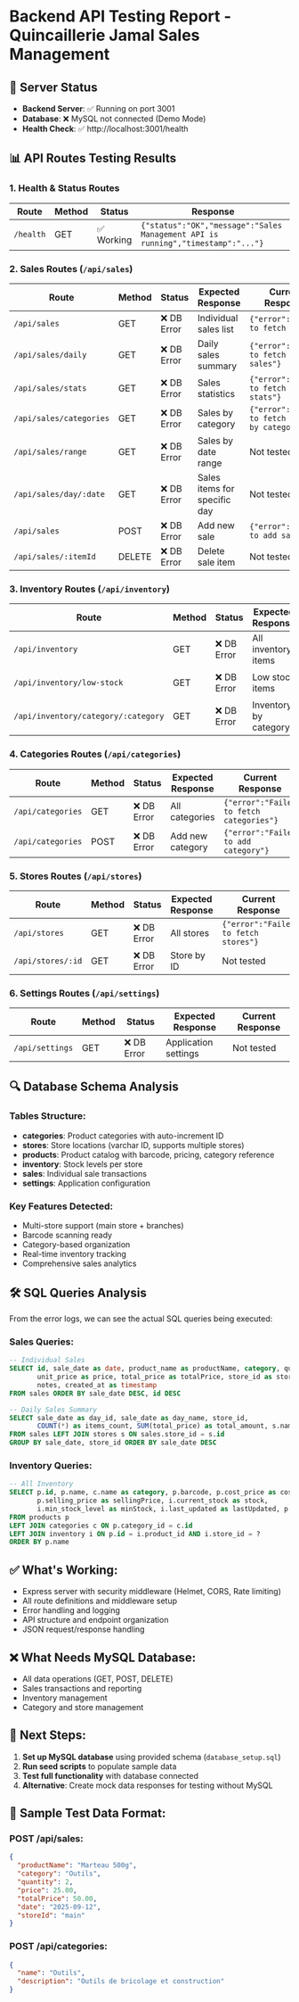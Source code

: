# Backend API Testing Report - Quincaillerie Jamal Sales Management

## 🚀 Server Status
- **Backend Server**: ✅ Running on port 3001
- **Database**: ❌ MySQL not connected (Demo Mode)
- **Health Check**: ✅ http://localhost:3001/health

## 📊 API Routes Testing Results

### 1. Health & Status Routes
| Route | Method | Status | Response |
|-------|---------|---------|----------|
| `/health` | GET | ✅ Working | `{"status":"OK","message":"Sales Management API is running","timestamp":"..."}` |

### 2. Sales Routes (`/api/sales`)
| Route | Method | Status | Expected Response | Current Response |
|-------|---------|---------|-------------------|------------------|
| `/api/sales` | GET | ❌ DB Error | Individual sales list | `{"error":"Failed to fetch sales"}` |
| `/api/sales/daily` | GET | ❌ DB Error | Daily sales summary | `{"error":"Failed to fetch daily sales"}` |
| `/api/sales/stats` | GET | ❌ DB Error | Sales statistics | `{"error":"Failed to fetch sales stats"}` |
| `/api/sales/categories` | GET | ❌ DB Error | Sales by category | `{"error":"Failed to fetch sales by category"}` |
| `/api/sales/range` | GET | ❌ DB Error | Sales by date range | Not tested |
| `/api/sales/day/:date` | GET | ❌ DB Error | Sales items for specific day | Not tested |
| `/api/sales` | POST | ❌ DB Error | Add new sale | `{"error":"Failed to add sale"}` |
| `/api/sales/:itemId` | DELETE | ❌ DB Error | Delete sale item | Not tested |

### 3. Inventory Routes (`/api/inventory`)
| Route | Method | Status | Expected Response | Current Response |
|-------|---------|---------|-------------------|------------------|
| `/api/inventory` | GET | ❌ DB Error | All inventory items | `{"error":"Failed to fetch inventory"}` |
| `/api/inventory/low-stock` | GET | ❌ DB Error | Low stock items | `{"error":"Failed to fetch low stock items"}` |
| `/api/inventory/category/:category` | GET | ❌ DB Error | Inventory by category | Not tested |

### 4. Categories Routes (`/api/categories`)
| Route | Method | Status | Expected Response | Current Response |
|-------|---------|---------|-------------------|------------------|
| `/api/categories` | GET | ❌ DB Error | All categories | `{"error":"Failed to fetch categories"}` |
| `/api/categories` | POST | ❌ DB Error | Add new category | `{"error":"Failed to add category"}` |

### 5. Stores Routes (`/api/stores`)
| Route | Method | Status | Expected Response | Current Response |
|-------|---------|---------|-------------------|------------------|
| `/api/stores` | GET | ❌ DB Error | All stores | `{"error":"Failed to fetch stores"}` |
| `/api/stores/:id` | GET | ❌ DB Error | Store by ID | Not tested |

### 6. Settings Routes (`/api/settings`)
| Route | Method | Status | Expected Response | Current Response |
|-------|---------|---------|-------------------|------------------|
| `/api/settings` | GET | ❌ DB Error | Application settings | Not tested |

## 🔍 Database Schema Analysis

### Tables Structure:
- **categories**: Product categories with auto-increment ID
- **stores**: Store locations (varchar ID, supports multiple stores)
- **products**: Product catalog with barcode, pricing, category reference
- **inventory**: Stock levels per store
- **sales**: Individual sale transactions
- **settings**: Application configuration

### Key Features Detected:
- Multi-store support (main store + branches)
- Barcode scanning ready
- Category-based organization
- Real-time inventory tracking
- Comprehensive sales analytics

## 🛠️ SQL Queries Analysis

From the error logs, we can see the actual SQL queries being executed:

### Sales Queries:
```sql
-- Individual Sales
SELECT id, sale_date as date, product_name as productName, category, quantity,
       unit_price as price, total_price as totalPrice, store_id as storeId,
       notes, created_at as timestamp
FROM sales ORDER BY sale_date DESC, id DESC

-- Daily Sales Summary
SELECT sale_date as day_id, sale_date as day_name, store_id,
       COUNT(*) as items_count, SUM(total_price) as total_amount, s.name as store_name
FROM sales LEFT JOIN stores s ON sales.store_id = s.id
GROUP BY sale_date, store_id ORDER BY sale_date DESC
```

### Inventory Queries:
```sql
-- All Inventory
SELECT p.id, p.name, c.name as category, p.barcode, p.cost_price as costPrice,
       p.selling_price as sellingPrice, i.current_stock as stock,
       i.min_stock_level as minStock, i.last_updated as lastUpdated, p.created_at as createdAt
FROM products p
LEFT JOIN categories c ON p.category_id = c.id
LEFT JOIN inventory i ON p.id = i.product_id AND i.store_id = ?
ORDER BY p.name
```

## ✅ What's Working:
- Express server with security middleware (Helmet, CORS, Rate limiting)
- All route definitions and middleware setup
- Error handling and logging
- API structure and endpoint organization
- JSON request/response handling

## ❌ What Needs MySQL Database:
- All data operations (GET, POST, DELETE)
- Sales transactions and reporting
- Inventory management
- Category and store management

## 🔧 Next Steps:
1. **Set up MySQL database** using provided schema (`database_setup.sql`)
2. **Run seed scripts** to populate sample data
3. **Test full functionality** with database connected
4. **Alternative**: Create mock data responses for testing without MySQL

## 📝 Sample Test Data Format:

### POST /api/sales:
```json
{
  "productName": "Marteau 500g",
  "category": "Outils",
  "quantity": 2,
  "price": 25.00,
  "totalPrice": 50.00,
  "date": "2025-09-12",
  "storeId": "main"
}
```

### POST /api/categories:
```json
{
  "name": "Outils",
  "description": "Outils de bricolage et construction"
}
```
